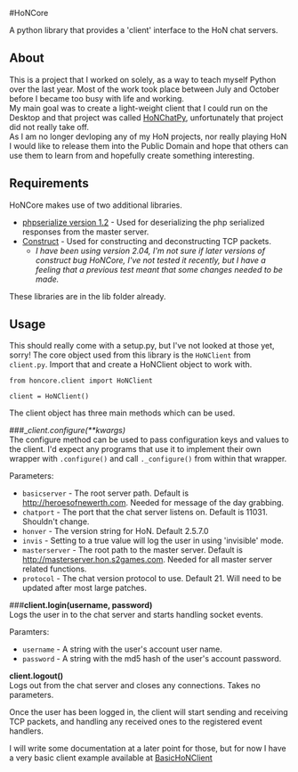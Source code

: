 #HoNCore

A python library that provides a 'client' interface to the HoN chat servers.

## About
This is a project that I worked on solely, as a way to teach myself Python over the last year. Most of the work took place between July and October before I became too busy with life and working.  
My main goal was to create a light-weight client that I could run on the Desktop and that project was called [HoNChatPy](http://github.com/Joev-/honchatpy.git), unfortunately that project did not really take off.  
As I am no longer devloping any of my HoN projects, nor really playing HoN I would like to release them into the Public Domain and hope that others can use them to learn from and hopefully create something interesting.

## Requirements

HoNCore makes use of two additional libraries.

* [phpserialize version 1.2](http://pypi.python.org/pypi/phpserialize) - Used for deserializing the php serialized responses from the master server.
* [Construct](https://github.com/MostAwesomeDude/construct) - Used for constructing and deconstructing TCP packets.  
  * _I have been using version 2.04, I'm not sure if later versions of construct bug HoNCore, I've not tested it recently, but I have a feeling that a previous test meant that some changes needed to be made._

These libraries are in the lib folder already.

## Usage

This should really come with a setup.py, but I've not looked at those yet, sorry!
The core object used from this library is the `HoNClient` from `client.py`. Import that and create a HoNClient object to work with.

    from honcore.client import HoNClient

    client = HoNClient()

The client object has three main methods which can be used.  

###__client._configure(**kwargs)__  
The configure method can be used to pass configuration keys and values to the client. I'd expect any programs that use it to implement their own wrapper with `.configure()` and call `._configure()` from within that wrapper.  

Parameters:
* `basicserver` - The root server path. Default is http://heroesofnewerth.com. Needed for message of the day grabbing.
* `chatport` - The port that the chat server listens on. Default is 11031. Shouldn't change.
* `honver` - The version string for HoN. Default 2.5.7.0
* `invis` - Setting to a true value will log the user in using 'invisible' mode.
* `masterserver` - The root path to the master server. Default is http://masterserver.hon.s2games.com. Needed for all master server related functions.
* `protocol` - The chat version protocol to use. Default 21. Will need to be updated after most large patches.

###__client.login(username, password)__    
Logs the user in to the chat server and starts handling socket events.  

Paramters:
* `username` - A string with the user's account user name.
* `password` - A string with the md5 hash of the user's account password.
  
__client.logout()__  
  Logs out from the chat server and closes any connections. Takes no parameters.

Once the user has been logged in, the client will start sending and receiving TCP packets, and handling any received ones to the registered event handlers.

I will write some documentation at a later point for those, but for now I have a very basic client example available at [BasicHoNClient](http://github.com/Joev-/BasicHoNClient/)